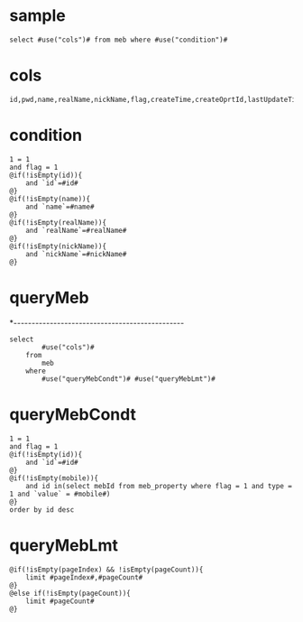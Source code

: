 sample
===
	select #use("cols")# from meb where #use("condition")#
cols
===
	id,pwd,name,realName,nickName,flag,createTime,createOprtId,lastUpdateTime,lastUpdateOprtId,remark
condition
===
	1 = 1
	and flag = 1
	@if(!isEmpty(id)){
		and `id`=#id#
	@}
	@if(!isEmpty(name)){
		and `name`=#name#
	@}
	@if(!isEmpty(realName)){
		and `realName`=#realName#
	@}
	@if(!isEmpty(nickName)){
		and `nickName`=#nickName#
	@}
	
	
queryMeb
===
*-----------------------------------------------

	select
			#use("cols")# 
		from 
			meb 
		where 
			#use("queryMebCondt")# #use("queryMebLmt")#
queryMebCondt
===
	1 = 1
	and flag = 1
	@if(!isEmpty(id)){
		and `id`=#id#
	@}
	@if(!isEmpty(mobile)){
		and id in(select mebId from meb_property where flag = 1 and type = 1 and `value` = #mobile#)
	@}
	order by id desc
queryMebLmt
===
	@if(!isEmpty(pageIndex) && !isEmpty(pageCount)){
		limit #pageIndex#,#pageCount#
	@}
	@else if(!isEmpty(pageCount)){
		limit #pageCount#
	@}
